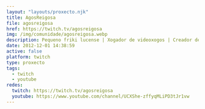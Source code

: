 ```yaml
---
layout: "layouts/proxecto.njk"
title: AgosReigosa
file: agosreigosa
href: https://twitch.tv/agosreigosa
img: /img/comunidade/agosreigosa.webp
description: Pequeno friki lucense | Xogador de videoxogos | Creador de contidos | Un ruxe ruxe sen fin
date: 2012-12-01 14:38:59
active: false
platform: twitch
type: proxecto
tags:
  - twitch
  - youtube
redes:
  twitch: https://twitch.tv/agosreigosa
  youtube: https://www.youtube.com/channel/UCXShe-zffyqMLiPD3tJr1vw
---
```

